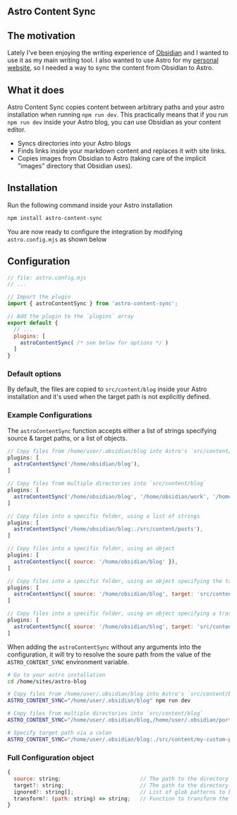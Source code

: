 ## Astro Content Sync

## The motivation
Lately I've been enjoying the writing experience of [Obsidian](https://obsidian.md/) and I wanted to use it as my main writing tool.
I also wanted to use Astro for my [personal website](https://www.falexandrou.com/), so I needed a way to sync the content from Obsidian to Astro.

## What it does
Astro Content Sync copies content between arbitrary paths and your astro installation when running `npm run dev`.
This practically means that if you run `npm run dev` inside your Astro blog, you can use Obsidian as your content editor.

- Syncs directories into your Astro blogs
- Finds links inside your markdown content and replaces it with site links.
- Copies images from Obsidian to Astro (taking care of the implicit "images" directory that Obsidian uses).

## Installation
Run the following command inside your Astro installation

```bash
npm install astro-content-sync
```

You are now ready to configure the integration by modifying `astro.config.mjs` as shown below

## Configuration

```js
// file: astro.config.mjs
// ...

// Import the plugin
import { astroContentSync } from 'astro-content-sync';

// Add the plugin to the `plugins` array
export default {
  // ...
  plugins: [
    astroContentSync( /* see below for options */ )
  ]
}
```

### Default options

By default, the files are copied to `src/content/blog` inside your Astro installation and it's used when the target path is not explicitly defined.

### Example Configurations

The `astroContentSync` function accepts either a list of strings specifying source & target paths, or a list of objects.

```js
// Copy files from /home/user/.obsidian/blog into Astro's `src/content/blog` directory
plugins: [
  astroContentSync('/home/obsidian/blog'),
]

// Copy files from multiple directories into `src/content/blog`
plugins: [
  astroContentSync('/home/obsidian/blog', '/home/obsidian/work', '/home/obsidian/portfolio'),
]

// Copy files into a specific folder, using a list of strings
plugins: [
  astroContentSync('/home/obsidian/blog:./src/content/posts'),
]

// Copy files into a specific folder, using an object
plugins: [
  astroContentSync({ source: '/home/obsidian/blog' }),
]

// Copy files into a specific folder, using an object specifying the target path
plugins: [
  astroContentSync({ source: '/home/obsidian/blog', target: 'src/content/blog' }),
]

// Copy files into a specific folder, using an object specifying a trasform function and an ignore list
plugins: [
  astroContentSync({ source: '/home/obsidian/blog', target: 'src/content/blog', ignore: [/* paths to ignore */], transform: (path) => path.replace(...) }),
]
```

When adding the `astroContentSync` without any arguments into the configuration, it will try to resolve the soure path from the value of the `ASTRO_CONTENT_SYNC` environment variable.

```bash
# Go to your astro installation
cd /home/sites/astro-blog

# Copy files from /home/user/.obsidian/blog into Astro's `src/content/blog` directory
ASTRO_CONTENT_SYNC="/home/user/.obsidian/blog" npm run dev

# Copy files from multiple directories into `src/content/blog`
ASTRO_CONTENT_SYNC="/home/user/.obsidian/blog,/home/user/.obsidian/portfolio" npm run dev

# Specify target path via a colon
ASTRO_CONTENT_SYNC="/home/user/.obsidian/blog:./src/content/my-custom-path" npm run dev
```

### Full Configuration object
```js
{
  source: string;                         // The path to the directory that will be watched for changes
  target?: string;                        // The path to the directory that the sourcePath will be synced to
  ignored?: string[];                     // List of glob patterns to be ignored by the integration
  transform?: (path: string) => string;   // Function to transform the path of the file before syncing
}
```
